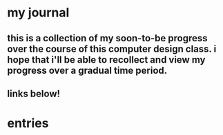 # my journal 

## this is a collection of my soon-to-be progress over the course of this computer design class. i hope that i'll be able to recollect and view my progress over a gradual time period. 

## links below! 


# entries


